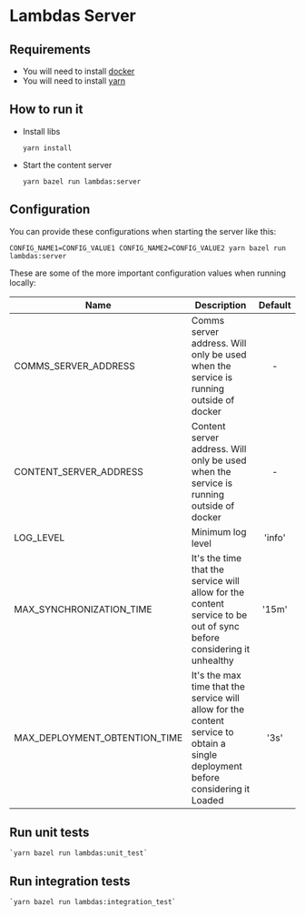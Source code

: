 # Lambdas Server

## Requirements

* You will need to install [docker](https://docs.docker.com/get-docker/)
* You will need to install [yarn](https://classic.yarnpkg.com/en/docs/install/)


## How to run it

* Install libs

    `yarn install`

* Start the content server

    `yarn bazel run lambdas:server`


## Configuration

You can provide these configurations when starting the server like this:

`CONFIG_NAME1=CONFIG_VALUE1 CONFIG_NAME2=CONFIG_VALUE2 yarn bazel run lambdas:server`

These are some of the more important configuration values when running locally:

| Name | Description | Default |
|------|-------------|:-----:|
| COMMS_SERVER_ADDRESS | Comms server address. Will only be used when the service is running outside of docker | - |
| CONTENT_SERVER_ADDRESS | Content server address. Will only be used when the service is running outside of docker | - |
| LOG_LEVEL | Minimum log level | 'info' |
| MAX_SYNCHRONIZATION_TIME | It's the time that the service will allow for the content service to be out of sync before considering it unhealthy | '15m' |
| MAX_DEPLOYMENT_OBTENTION_TIME | It's the max time that the service will allow for the content service to obtain a single deployment before considering it Loaded | '3s' |

## Run unit tests
    `yarn bazel run lambdas:unit_test`

## Run integration tests
    `yarn bazel run lambdas:integration_test`
